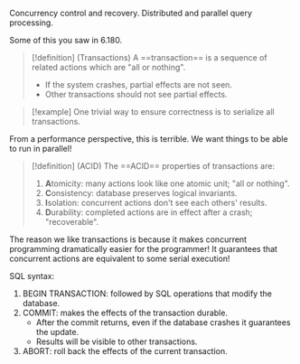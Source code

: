 Concurrency control and recovery.
Distributed and parallel query processing.

Some of this you saw in 6.180.

> [!definition] (Transactions)
> A ==transaction== is a sequence of related actions which are "all or nothing".
> * If the system crashes, partial effects are not seen.
> * Other transactions should not see partial effects.

> [!example]
> One trivial way to ensure correctness is to serialize all transactions.

From a performance perspective, this is terrible. We want things to be able to run in parallel!

> [!definition] (ACID)
> The ==ACID== properties of transactions are:
> 
> 1. **A**tomicity: many actions look like one atomic unit; "all or nothing".
> 2. **C**onsistency: database preserves logical invariants.
> 3. **I**solation: concurrent actions don't see each others' results.
> 4. **D**urability: completed actions are in effect after a crash; "recoverable".

The reason we like transactions is because it makes concurrent programming dramatically easier for the programmer! It guarantees that concurrent actions are equivalent to some serial execution!

SQL syntax:

1. BEGIN TRANSACTION: followed by SQL operations that modify the database.
2. COMMIT: makes the effects of the transaction durable.
	* After the commit returns, even if the database crashes it guarantees the update.
	* Results will be visible to other transactions.
3. ABORT: roll back the effects of the current transaction.

